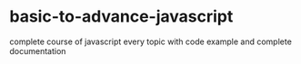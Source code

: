 # basic-to-advance-javascript
complete course of javascript every topic with code example and complete documentation
